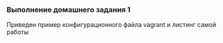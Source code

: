 
### Выполнение домашнего задания 1 ####

Приведен пример конфигурационного файла vagrant и листинг самой работы


